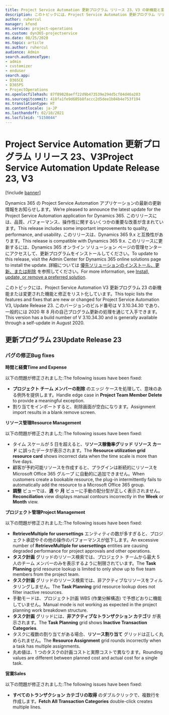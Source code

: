```yaml
---
title: Project Service Automation 更新プログラム リリース 23、V3 の新機能と変更点
description: このトピックには、Project Service Automation 更新プログラム リリース 23、V3 で利用可能な機能と修正をリスト化しています。
author: ruhercul
manager: kfend
ms.service: project-operations
ms.custom: dyn365-projectservice
ms.date: 08/25/2020
ms.topic: article
ms.author: ruhercul
audience: Admin
search.audienceType:
- admin
- customizer
- enduser
search.app:
- D365CE
- D365PS
- ProjectOperations
ms.openlocfilehash: 87f89828aeff22d9b473539e294d5cf04d46a203
ms.sourcegitcommit: 418fa1fe9d605b8faccc2d5dee1b04b4e753f194
ms.translationtype: HT
ms.contentlocale: ja-JP
ms.lasthandoff: 02/10/2021
ms.locfileid: "5150044"
---
```

# <a name="project-service-automation-update-release-23-v3"></a><span data-ttu-id="05409-103">Project Service Automation 更新プログラム リリース 23、V3</span><span class="sxs-lookup"><span data-stu-id="05409-103">Project Service Automation Update Release 23, V3</span></span>

[!include [banner](../includes/psa-now-project-operations.md)]

<span data-ttu-id="05409-104">Dynamics 365 の Project Service Automation アプリケーションの最新の更新情報をお知らせします。</span><span class="sxs-lookup"><span data-stu-id="05409-104">We’re pleased to announce the latest update for the Project Service Automation application for Dynamics 365.</span></span> <span data-ttu-id="05409-105">このリリースには、品質、パフォーマンス、操作性に関するいくつかの重要な改善が含まれています。</span><span class="sxs-lookup"><span data-stu-id="05409-105">This release includes some important improvements to quality, performance, and usability.</span></span> <span data-ttu-id="05409-106">このリリースは、Dynamics 365 9.x と互換性があります。</span><span class="sxs-lookup"><span data-stu-id="05409-106">This release is compatible with Dynamics 365 9.x.</span></span> <span data-ttu-id="05409-107">このリリースに更新するには、Dynamics 365 オンライン ソリューション ページの管理センターにアクセスして、更新プログラムをインストールしてください。</span><span class="sxs-lookup"><span data-stu-id="05409-107">To update to this release, visit the Admin Center for Dynamics 365 online solutions page to install the update.</span></span> <span data-ttu-id="05409-108">詳細については [優先ソリューションのインストール、更新、または削除](https://docs.microsoft.com/power-platform/admin/install-remove-preferred-solution) を参照してください。</span><span class="sxs-lookup"><span data-stu-id="05409-108">For more information, see [Install, update, or remove a preferred solution](https://docs.microsoft.com/power-platform/admin/install-remove-preferred-solution).</span></span>

<span data-ttu-id="05409-109">このトピックには、Project Service Automation V3 更新プログラム 23 の新機能または変更された機能と修正をリスト化しています。</span><span class="sxs-lookup"><span data-stu-id="05409-109">This topic lists the features and fixes that are new or changed for Project Service Automation V3, Update Release 23.</span></span> <span data-ttu-id="05409-110">このバージョンのビルド番号は V 3.10.34.30 であり、一般的には 2020 年 8 月の自己プログラム更新の処理を通じて入手できます。</span><span class="sxs-lookup"><span data-stu-id="05409-110">This version has a build number of V 3.10.34.30 and is generally available through a self-update in August 2020.</span></span>

## <a name="update-release-23"></a><span data-ttu-id="05409-111">更新プログラム 23</span><span class="sxs-lookup"><span data-stu-id="05409-111">Update Release 23</span></span>

### <a name="bug-fixes"></a><span data-ttu-id="05409-112">バグの修正</span><span class="sxs-lookup"><span data-stu-id="05409-112">Bug fixes</span></span>

<span data-ttu-id="05409-113">**時間と経費**</span><span class="sxs-lookup"><span data-stu-id="05409-113">**Time and Expense**</span></span>

<span data-ttu-id="05409-114">以下の問題が修正されました:</span><span class="sxs-lookup"><span data-stu-id="05409-114">The following issues have been fixed:</span></span>
- <span data-ttu-id="05409-115">**プロジェクト チーム メンバーの削除** のエッジ ケースを処理して、意味のある例外を提供します。</span><span class="sxs-lookup"><span data-stu-id="05409-115">Handle edge case in **Project Team Member Delete** to provide a meaningful exception.</span></span>
- <span data-ttu-id="05409-116">割り当てをインポートすると、削除画面が空白になります。</span><span class="sxs-lookup"><span data-stu-id="05409-116">Assignment import results in a blank remove screen.</span></span>

<span data-ttu-id="05409-117">**リソース管理**</span><span class="sxs-lookup"><span data-stu-id="05409-117">**Resource Management**</span></span>

<span data-ttu-id="05409-118">以下の問題が修正されました:</span><span class="sxs-lookup"><span data-stu-id="05409-118">The following issues have been fixed:</span></span>

- <span data-ttu-id="05409-119">タイム スケールが 5 日を超えると、**リソース稼働率グリッド リソース カード** に誤ったデータが表示されます。</span><span class="sxs-lookup"><span data-stu-id="05409-119">The **Resource utilization grid resource card** shows incorrect data when the time scale is more than five days.</span></span>
- <span data-ttu-id="05409-120">顧客が予約可能リソースを作成すると、プラグインは断続的にリソースを Microsoft Office 365 グループ に自動的に追加できません。</span><span class="sxs-lookup"><span data-stu-id="05409-120">When customers create a bookable resource, the plug-in intermittently fails to automatically add the resource to a Microsoft Office 365 group.</span></span>
- <span data-ttu-id="05409-121">**調整** ビューでは、**週** や **月** ビューに手動の配分型が正しく表示されません。</span><span class="sxs-lookup"><span data-stu-id="05409-121">**Reconciliation** view displays manual contours incorrectly in the **Week** or **Month** view.</span></span>

<span data-ttu-id="05409-122">**プロジェクト管理**</span><span class="sxs-lookup"><span data-stu-id="05409-122">**Project Management**</span></span>

<span data-ttu-id="05409-123">以下の問題が修正されました:</span><span class="sxs-lookup"><span data-stu-id="05409-123">The following issues have been fixed:</span></span>

- <span data-ttu-id="05409-124">**RetrieveMultiple for usersettings** エンティティの数が多すぎると、プロジェクト承認やその他の操作のパフォーマンスが低下します。</span><span class="sxs-lookup"><span data-stu-id="05409-124">An excessive number of **RetrieveMultiple for usersettings** entities are causing degraded performance for project approvals and other operations.</span></span>
- <span data-ttu-id="05409-125">**タスク計画** グリッドのリソース検索では、プロジェクト チームから最大 5 人のチーム メンバーのみを表示するように制限されています。</span><span class="sxs-lookup"><span data-stu-id="05409-125">The **Task Planning** grid resource lookup is limited to only show up to five team members from the project team.</span></span> 
- <span data-ttu-id="05409-126">**タスク計画** グリッドのリソース検索では、非アクティブなリソースをフィルタリングしません。</span><span class="sxs-lookup"><span data-stu-id="05409-126">The **Task Planning** grid resource lookup does not filter inactive resources.</span></span>
- <span data-ttu-id="05409-127">手動モードは、プロジェクト計画 WBS (作業分解構造) で予想どおりに機能していません。</span><span class="sxs-lookup"><span data-stu-id="05409-127">Manual mode is not working as expected in the project planning work breakdown structure.</span></span>
- <span data-ttu-id="05409-128">**タスク計画** グリッドには、**非アクティブなトランザクション カテゴリ** が表示されます。</span><span class="sxs-lookup"><span data-stu-id="05409-128">The **Task Planning** grid shows **Inactive Transaction Categories**.</span></span>
- <span data-ttu-id="05409-129">タスクに複数の割り当てがある場合、**リソース割り当て** グリッドは正しく丸められません。</span><span class="sxs-lookup"><span data-stu-id="05409-129">The **Resource Assignment** grid rounds incorrectly when a task has multiple assignments.</span></span>
- <span data-ttu-id="05409-130">丸め値は、1 つのタスクの計画コストと実際コストで異なります。</span><span class="sxs-lookup"><span data-stu-id="05409-130">Rounding values are different between planned cost and actual cost for a single task.</span></span>

<span data-ttu-id="05409-131">**営業**</span><span class="sxs-lookup"><span data-stu-id="05409-131">**Sales**</span></span>

<span data-ttu-id="05409-132">以下の問題が修正されました:</span><span class="sxs-lookup"><span data-stu-id="05409-132">The following issues have been fixed:</span></span>

- <span data-ttu-id="05409-133">**すべてのトランザクション カテゴリの取得** のダブルクリックで、複数行を作成します。</span><span class="sxs-lookup"><span data-stu-id="05409-133">**Fetch All Transaction Categories** double-click creates multiple lines.</span></span>
